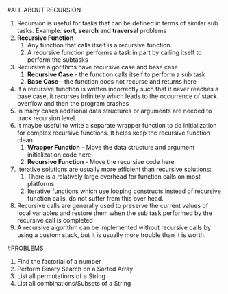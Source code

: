 #ALL ABOUT RECURSION

1. Recursion is useful for tasks that can be defined in terms of similar sub tasks. Example: **sort**, **search** and **traversal** problems
2. **Recursive Function**
    1. Any function that calls itself is a recursive function.
    2. A recursive function performs a task in part by calling itself to perform the subtasks
3. Recursive algorithms have recursive case and base case
    1. **Recursive Case** - the function calls itself to perform a sub task
    2. **Base Case** - the function does not recurse and returns here
4. If a recursive function is written incorrectly such that it never reaches a base case, it recurses infinitely which leads to the occurrence of stack overflow and then the program crashes
5. In many cases additional data structures or arguments are needed to track recursion level.
6. It maybe useful to write a separate wrapper function to do initialization for complex recursive functions. It helps keep the recursive function clean.
    1. **Wrapper Function** - Move the data structure and argument initialization code here
    2. **Recursive Function** - Move the recursive code here
7. Iterative solutions are usually more efficient than recursive solutions:
    1. There is a relatively large overhead for function calls on most platforms
    2. Iterative functions which use looping constructs instead of recursive function calls, do not suffer from this over head.
8. Recursive calls are generally used to preserve the current values of local variables and restore them when the sub task performed by the recursive call is completed
9. A recursive algorithm can be implemented without recursive calls by using a custom stack, but it is usually more trouble than it is worth.



#PROBLEMS
1. Find the factorial of a number
2. Perform Binary Search on a Sorted Array
3. List all permutations of a String
4. List all combinations/Subsets of a String